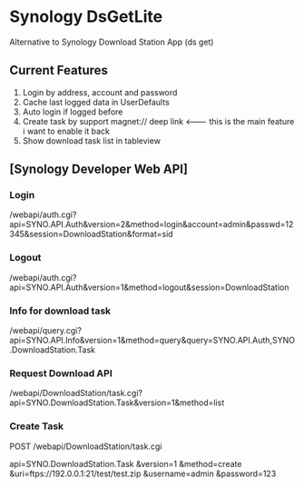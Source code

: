 # Synology DsGetLite

Alternative to Synology Download Station App (ds get) 

## Current Features
1. Login by address, account and password
2. Cache last logged data in UserDefaults
3. Auto login if logged before
4. Create task by support magnet:// deep link <--- this is the main feature i want to enable it back
5. Show download task list in tableview

## [Synology Developer Web API]

### Login
/webapi/auth.cgi?api=SYNO.API.Auth&version=2&method=login&account=admin&passwd=12345&session=DownloadStation&format=sid

### Logout
/webapi/auth.cgi?api=SYNO.API.Auth&version=1&method=logout&session=DownloadStation

### Info for download task
/webapi/query.cgi?api=SYNO.API.Info&version=1&method=query&query=SYNO.API.Auth,SYNO.DownloadStation.Task

### Request Download API
/webapi/DownloadStation/task.cgi?api=SYNO.DownloadStation.Task&version=1&method=list

### Create Task
POST /webapi/DownloadStation/task.cgi

api=SYNO.DownloadStation.Task
&version=1
&method=create
&uri=ftps://192.0.0.1:21/test/test.zip
&username=admin
&password=123
